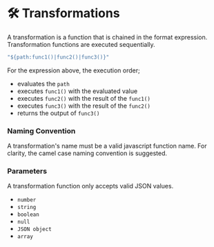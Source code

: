 # 🛠 Transformations

A transformation is a function that is chained in the format expression. Transformation functions are executed sequentially.

```typescript
"${path:func1()|func2()|func3()}"
```

For the expression above, the execution order;

* evaluates the `path`&#x20;
* executes `func1()` with the evaluated value
* executes `func2()` with the result of the `func1()`
* executes `func3()` with the result of the `func2()`
* returns the output of `func3()`

### Naming Convention

A transformation's name must be a valid javascript function name. For clarity, the camel case naming convention is suggested.

### Parameters

A transformation function only accepts valid JSON values.

* `number`
* `string`
* `boolean`
* `null`
* `JSON object`
* `array`
